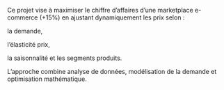 Ce projet vise à maximiser le chiffre d’affaires d’une marketplace e-commerce (+15%) en ajustant dynamiquement les prix selon :

la demande,

l’élasticité prix,

la saisonnalité et les segments produits.

L’approche combine analyse de données, modélisation de la demande et optimisation mathématique.
